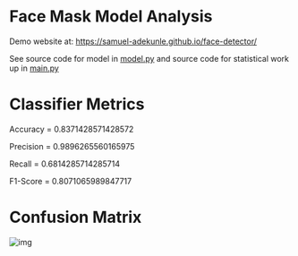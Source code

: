 # Face Mask Model Analysis

Demo website at: https://samuel-adekunle.github.io/face-detector/

See source code for model in [model.py](./model.py) and source code for statistical work up in [main.py](./main.py)

# Classifier Metrics

Accuracy = 0.8371428571428572

Precision = 0.9896265560165975

Recall = 0.6814285714285714



F1-Score = 0.8071065989847717

# Confusion Matrix

![img](./fig.png)
